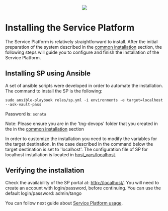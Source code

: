 <p align="center"><img src="https://github.com/sonata-nfv/tng-api-gtw/wiki/images/sonata-5gtango-logo-500px.png" /></p>

# Installing the Service Platform 

The Service Platform is relatively straightforward to install. After the initial preparation of the system described in the [common installation](/common-installation.md) section, the following steps will guide you to configure and finish the installation of the Service Platform.

## Installing SP using Ansible

A set of ansible scripts were developed in order to automate the installation. The command to install the SP is the following:

`sudo ansible-playbook roles/sp.yml -i environments -e target=localhost --ask-vault-pass`

Password is: `sonata`

Note: Please ensure you are in the 'tng-devops' folder that you created in the in the [common installation](/common-installation.md) section

In order to customize the installation you need to modify the variables for the target destination. In the case described in the command below the target destination is set to 'localhost'. The configuration file of SP for localhost installation is located in [host_vars/localhost](https://github.com/sonata-nfv/tng-devops/blob/master/host_vars/localhost).


## Verifying the installation

Check the availability of the SP portal at: [http://localhost/](https://localhost/). You will need to create an account with login/password, before continuing. You can use the default login/password: admin/tango

You can follow next guide about [Service Platform usage](sp.md).
